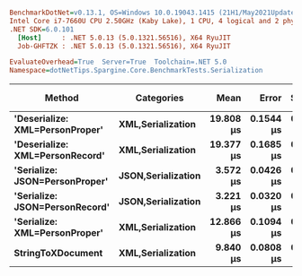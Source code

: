 ``` ini

BenchmarkDotNet=v0.13.1, OS=Windows 10.0.19043.1415 (21H1/May2021Update)
Intel Core i7-7660U CPU 2.50GHz (Kaby Lake), 1 CPU, 4 logical and 2 physical cores
.NET SDK=6.0.101
  [Host]     : .NET 5.0.13 (5.0.1321.56516), X64 RyuJIT
  Job-GHFTZK : .NET 5.0.13 (5.0.1321.56516), X64 RyuJIT

EvaluateOverhead=True  Server=True  Toolchain=.NET 5.0  
Namespace=dotNetTips.Spargine.Core.BenchmarkTests.Serialization  

```
|                          Method |         Categories |      Mean |     Error |    StdDev |    StdErr |       Min |        Q1 |    Median |        Q3 |       Max |      Op/s | CI99.9% Margin | Iterations | Kurtosis | MValue | Skewness | Rank | LogicalGroup | Baseline | Code Size |  Gen 0 |  Gen 1 | Allocated |
|-------------------------------- |------------------- |----------:|----------:|----------:|----------:|----------:|----------:|----------:|----------:|----------:|----------:|---------------:|-----------:|---------:|-------:|---------:|-----:|------------- |--------- |----------:|-------:|-------:|----------:|
| **&#39;Deserialize: XML=PersonProper&#39;** |  **XML,Serialization** | **19.808 μs** | **0.1544 μs** | **0.1444 μs** | **0.0373 μs** | **19.614 μs** | **19.718 μs** | **19.763 μs** | **19.883 μs** | **20.121 μs** |  **50,484.2** |      **0.1544 μs** |      **15.00** |    **2.296** |  **2.000** |   **0.7340** |    **6** |            ***** |       **No** |      **0 KB** | **2.0142** |      **-** |     **18 KB** |
| **&#39;Deserialize: XML=PersonRecord&#39;** |  **XML,Serialization** | **19.377 μs** | **0.1685 μs** | **0.1576 μs** | **0.0407 μs** | **19.053 μs** | **19.283 μs** | **19.408 μs** | **19.493 μs** | **19.579 μs** |  **51,607.2** |      **0.1685 μs** |      **15.00** |    **2.068** |  **2.000** |  **-0.4624** |    **5** |            ***** |       **No** |      **0 KB** | **2.0142** |      **-** |     **18 KB** |
|  **&#39;Serialize: JSON=PersonProper&#39;** | **JSON,Serialization** |  **3.572 μs** | **0.0426 μs** | **0.0399 μs** | **0.0103 μs** |  **3.486 μs** |  **3.554 μs** |  **3.572 μs** |  **3.599 μs** |  **3.639 μs** | **279,944.9** |      **0.0426 μs** |      **15.00** |    **2.399** |  **2.000** |  **-0.3777** |    **2** |            ***** |       **No** |      **0 KB** | **0.2098** |      **-** |      **2 KB** |
|  **&#39;Serialize: JSON=PersonRecord&#39;** | **JSON,Serialization** |  **3.221 μs** | **0.0320 μs** | **0.0299 μs** | **0.0077 μs** |  **3.151 μs** |  **3.204 μs** |  **3.220 μs** |  **3.246 μs** |  **3.261 μs** | **310,472.0** |      **0.0320 μs** |      **15.00** |    **2.584** |  **2.000** |  **-0.5932** |    **1** |            ***** |       **No** |      **0 KB** | **0.2518** |      **-** |      **2 KB** |
|   **&#39;Serialize: XML=PersonProper&#39;** |  **XML,Serialization** | **12.866 μs** | **0.1094 μs** | **0.1023 μs** | **0.0264 μs** | **12.673 μs** | **12.809 μs** | **12.837 μs** | **12.950 μs** | **13.056 μs** |  **77,724.3** |      **0.1094 μs** |      **15.00** |    **2.047** |  **2.000** |   **0.1080** |    **4** |            ***** |       **No** |      **0 KB** | **2.2736** | **0.0458** |     **20 KB** |
|               **StringToXDocument** |  **XML,Serialization** |  **9.840 μs** | **0.0808 μs** | **0.0716 μs** | **0.0191 μs** |  **9.696 μs** |  **9.792 μs** |  **9.863 μs** |  **9.878 μs** |  **9.970 μs** | **101,624.7** |      **0.0808 μs** |      **14.00** |    **2.274** |  **2.000** |  **-0.1576** |    **3** |            ***** |       **No** |      **0 KB** | **1.7090** | **0.0305** |     **16 KB** |
